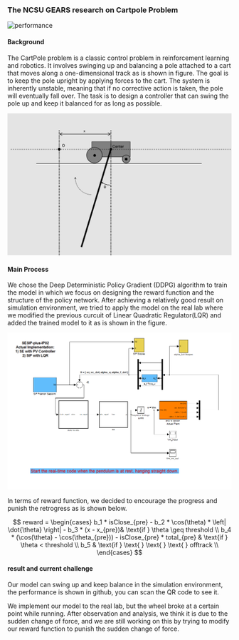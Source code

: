 ### The NCSU GEARS research on Cartpole Problem 
![performance](https://github.com/Sanchez-Jupiter/GEARS/blob/master/great%20balance.gif)
#### Background
The CartPole problem is a classic control problem in reinforcement learning and robotics. It involves swinging up and balancing a pole attached to a cart that moves along a one-dimensional track as is shown in figure. The goal is to keep the pole upright by applying forces to the cart. The system is inherently unstable, meaning that if no corrective action is taken, the pole will eventually fall over. The task is to design a controller that can swing the pole up and keep it balanced for as long as possible. 

![cartpole](https://github.com/Sanchez-Jupiter/GEARS/blob/master/Cart-Pole%20Model%20Example2.png)
#### Main Process
We chose the Deep Deterministic Policy Gradient (DDPG) algorithm to train the model in which we focus on designing the reward function and the structure of the policy network. After achieving a relatively good result on simulation environment, we tried to apply the model on the real lab where we modified the previous curcuit of Linear Quadratic Regulator(LQR) and added the trained model to it as is shown in the figure.

![curcuit](https://github.com/Sanchez-Jupiter/GEARS/blob/master/curcuit.PNG)

In terms of reward function, we decided to encourage the progress and punish the retrogress as is shown below. 

$$
reward =
\begin{cases}
b_1 * isClose_{pre}  - b_2 * \cos(\theta) * \left| \dot{\theta} \right| - b_3 * (x - x_{pre})& \text{if  } \theta \geq threshold \\
b_4 * (\cos(\theta) - \cos(\theta_{pre})) - isClose_{pre} * total_{pre} & \text{if } \theta < threshold \\
b_5 & \text{if }  \text{ } \text{ } \text{ } offtrack \\
\end{cases}
$$

#### result and current challenge
Our model can swing up and keep balance in the simulation environment, the performance is shown in github, you can scan the QR code to see it.

We implement our model to the real lab, but the wheel broke at a certain point while running. After observation and analysis, we think it is due to the sudden change of force, and we are still working on this by trying to modify our reward function to punish the sudden change of force.

